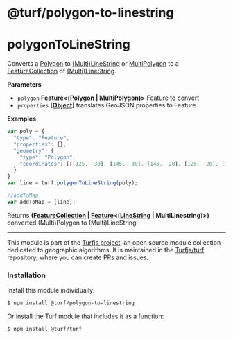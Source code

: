 # @turf/polygon-to-linestring

# polygonToLineString

Converts a [Polygon](http://geojson.org/geojson-spec.html#polygon) to [(Multi)LineString](http://geojson.org/geojson-spec.html#linestring) or [MultiPolygon](http://geojson.org/geojson-spec.html#multipolygon) to a [FeatureCollection](http://geojson.org/geojson-spec.html#feature-collection-objects) of [(Multi)LineString](http://geojson.org/geojson-spec.html#linestring).

**Parameters**

-   `polygon` **[Feature](http://geojson.org/geojson-spec.html#feature-objects)&lt;([Polygon](http://geojson.org/geojson-spec.html#polygon) \| [MultiPolygon](http://geojson.org/geojson-spec.html#multipolygon))>** Feature to convert
-   `properties` **\[[Object](https://developer.mozilla.org/en-US/docs/Web/JavaScript/Reference/Global_Objects/Object)]** translates GeoJSON properties to Feature

**Examples**

```javascript
var poly = {
  "type": "Feature",
  "properties": {},
  "geometry": {
    "type": "Polygon",
    "coordinates": [[[125, -30], [145, -30], [145, -20], [125, -20], [125, -30]]]
  }
}
var line = turf.polygonToLineString(poly);

//addToMap
var addToMap = [line];
```

Returns **([FeatureCollection](http://geojson.org/geojson-spec.html#feature-collection-objects) \| [Feature](http://geojson.org/geojson-spec.html#feature-objects)&lt;([LineString](http://geojson.org/geojson-spec.html#linestring) | MultiLinestring)>)** converted (Multi)Polygon to (Multi)LineString

<!-- This file is automatically generated. Please don't edit it directly:
if you find an error, edit the source file (likely index.js), and re-run
./scripts/generate-readmes in the turf project. -->

---

This module is part of the [Turfjs project](http://turfjs.org/), an open source
module collection dedicated to geographic algorithms. It is maintained in the
[Turfjs/turf](https://github.com/Turfjs/turf) repository, where you can create
PRs and issues.

### Installation

Install this module individually:

```sh
$ npm install @turf/polygon-to-linestring
```

Or install the Turf module that includes it as a function:

```sh
$ npm install @turf/turf
```
